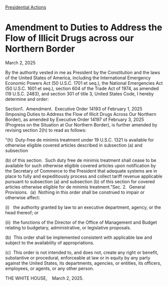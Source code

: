 [Presidential Actions](https://www.whitehouse.gov/presidential-actions/)

# 					Amendment to Duties to Address the Flow of Illicit Drugs across our Northern Border				

March 2, 2025

By the authority vested in me as President by the Constitution and the laws of the United States of America, including the International Emergency Economic Powers Act (50 U.S.C. 1701 et seq.), the National Emergencies Act (50 U.S.C. 1601 et seq.), section 604 of the Trade Act of 1974, as amended (19 U.S.C. 2483), and section 301 of title 3, United States Code, I hereby determine and order:

Section1.  Amendment.  Executive Order 14193 of February 1, 2025 (Imposing Duties to Address the Flow of Illicit Drugs Across Our Northern Border), as amended by Executive Order 14197 of February 3, 2025 (Progress on the Situation at Our Northern Border), is further amended by revising section 2(h) to read as follows:

“(h)  Duty-free de minimis treatment under 19 U.S.C. 1321 is available for otherwise eligible covered articles described in subsection (a) and subsection 

(b) of this section.  Such duty free de minimis treatment shall cease to be available for such otherwise eligible covered articles upon notification by the Secretary of Commerce to the President that adequate systems are in place to fully and expeditiously process and collect tariff revenue applicable pursuant to subsection (a) and subsection (b) of this section for covered articles otherwise eligible for de minimis treatment.”Sec. 2.  General Provisions.  (a)  Nothing in this order shall be construed to impair or otherwise affect:

(i)   the authority granted by law to an executive department, agency, or the head thereof; or

(ii)  the functions of the Director of the Office of Management and Budget relating to budgetary, administrative, or legislative proposals.

(b)  This order shall be implemented consistent with applicable law and subject to the availability of appropriations.

(c)  This order is not intended to, and does not, create any right or benefit, substantive or procedural, enforceable at law or in equity by any party against the United States, its departments, agencies, or entities, its officers, employees, or agents, or any other person.

THE WHITE HOUSE,    March 2, 2025.
